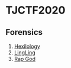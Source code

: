 # TJCTF2020

## Forensics

1. [Hexilology](/Hexilology)
2. [LingLing](/LingLing)
3. [Rap God](/RapGod)
